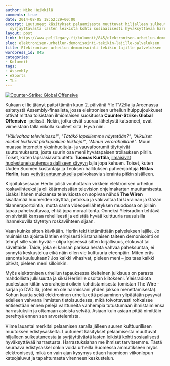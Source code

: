 ```yaml
---
author: Niko Heikkilä
comments: true
date: 2014-08-05 18:52:29+00:00
excerpt: Luutuneet käsitykset pelaamisesta muuttuvat hiljalleen sulkeutuneesta ja
  syrjäyttävästä lasten leikistä kohti sosiaalisesti hyväksyttävää harrastusta.
layout: post
link: https://www.pelilegacy.fi/kolumnit/845/elektronisen-urheilun-demonisointi-tekikin-lajille-palveluksen
slug: elektronisen-urheilun-demonisointi-tekikin-lajille-palveluksen
title: Elektronisen urheilun demonisointi tekikin lajille palveluksen
wordpress_id: 845
categories:
- Kolumnit
tags:
- Assembly
- eSports
- YLE
---
```


[![Counter-Strike: Global Offensive](/uploads/2014/08/cs_go_esports-1050x437.png)](/uploads/2014/08/cs_go_esports.png)

Kukaan ei lie jäänyt paitsi tämän kuun 2. päivänä Yle TV2:lla ja Areenassa esitetystä Assembly-finaalista, jossa elektronisen urheilun huippujoukkueet ottivat mittaa toisistaan ilmiömäisen suositussa **Counter-Strike: Global Offensive** -pelissä. Nekin, jotka eivät suoraa lähetystä katsoneet, ovat viimeistään tällä viikolla kuulleet siitä. Hyvä niin.

_"Väkivaltaa televisiossa!"_, _"Tätäkö lapsillemme näytetään?"_, _"Aikuiset miehet leikkivät pikkupoikien leikkejä!", "Minun verorahoillani!"_. Muun muassa internetin yksinhuoltaja- ja vauvafoorumit täyttyivät suuttumuksesta, josta suurin osa meni hyvätapaisen trollauksen piiriin. Toiset, kuten lapsiasiavaltuutettu **Tuomas Kurttila**, [ilmaisivat huolestuneisuutensa asialliseen sävyyn](http://blogi.lapsiasia.fi/2014/08/lets-play.html) lajia jopa kehuen. Toiset, kuten Uuden Suomen kustantaja ja Teoksen hallituksen puheenjohtaja **Niklas Herlin**, taas [vetivät antaumuksella](http://niklasherlin.puheenvuoro.uusisuomi.fi/173164-lapset-yle-nayttaa-juuri-nyt-k18-vakivaltaa) palkokasvia sierainta pitkin sisälleen.

Kirjoituksessaan Herlin julisti vouhottavin virkkein elektronisen urheilun roskaviihteeksi ja oli käärmeissään television ohjelmakartan muuttamisesta. Lisäksi hänen mukaansa televisiosta on sopivaa nähdä **The Wiren** sisältämää huumeiden käyttöä, petoksia ja väkivaltaa tai Ukrainan ja Gazan tilanneraportointia, mutta sama videopelilähetyksen muodossa on jollain tapaa paheksuttavaa, ehkä jopa moraalitonta. Onneksi Yleisradion tehtävä on sivistää kansaa rehellisesti ja edistää hyvää kulttuuria ruusuisilla ihannekuvilla täytetyn roskaviihteen sijaan.

Vaan kuinka sitten kävikään. Herlin teki tietämättään palveluksen lajille. Jo muinaisista ajoista lähtien erityisesti kiistanalaisen taiteen demonisointi on tehnyt sille vain hyvää – olipa kyseessä sitten kirjallisuus, elokuvat tai säveltaide. Taide, joka ei kansan parissa herätä vahvaa paheksuntaa, ei synnytä keskustelua eikä näin ollen vie kulttuuria eteenpäin. Miten eräs sanonta kuuluukaan? Jos kaikki vihasivat, pieleen meni – jos taas kaikki pitivät, pieleen meni silloinkin.

Myös elektronisen urheilun tapauksessa kielteinen julkisuus on parasta mahdollista julkisuutta ja siksi Herlinille osoitan kiitokseni. Yleisradiota puolestaan kiitän verorahojeni oikein kohdistamisesta (omistan The Wire -sarjan jo DVD:llä, joten en ole harmissani yhden jakson menettämisestä). Kohun kautta sekä elektroninen urheilu että pelaaminen ylipäätään pysyvät edelleen vahvana ihmisten tietoisuudessa, mikä toivottavasti rohkaisee entisestään ennen pelejä varttuneita vanhempia tutustumaan ihmistaimiensa harrastuksiin ja ottamaan asioista selvää. Asiaan kuin asiaan pitää nimittäin perehtyä ennen sen arvostelemista.

Viime lauantai merkitsi pelaamisen saralla jälleen suuren kulttuurillisen muutoksen edistysaskelta. Luutuneet käsitykset pelaamisesta muuttuvat hiljalleen sulkeutuneesta ja syrjäyttävästä lasten leikistä kohti sosiaalisesti hyväksyttävää harrastusta. Harrastuksiahan me ihmiset tarvitsemme. Tästä seuraava edistysaskel onkin voida urheilla Suomessa ammatikseen myös elektronisesti, mikä on vain ajan kysymys ottaen huomioon viikonlopun katsojaluvut ja tapahtumasta virenneen keskustelun.
